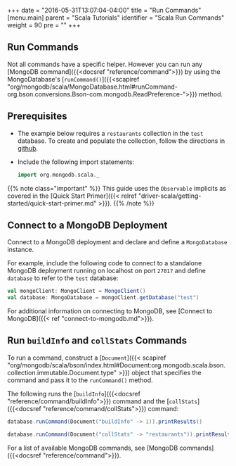 +++
date = "2016-05-31T13:07:04-04:00"
title = "Run Commands"
[menu.main]
parent = "Scala Tutorials"
identifier = "Scala Run Commands"
weight = 90
pre = "<i class='fa'></i>"
+++

## Run Commands

Not all commands have a specific helper. However you can run any [MongoDB command]({{<docsref "reference/command">}}) by using the MongoDatabase's [`runCommand()`]({{<scapiref "org/mongodb/scala/MongoDatabase.html#runCommand-org.bson.conversions.Bson-com.mongodb.ReadPreference-">}}) method.

## Prerequisites

- The example below requires a `restaurants` collection in the `test` database. To create and populate the collection, follow the directions in [github](https://github.com/mongodb/docs-assets/tree/drivers).

- Include the following import statements:

     ```scala
     import org.mongodb.scala._
     ```

{{% note class="important" %}}
This guide uses the `Observable` implicits as covered in the [Quick Start Primer]({{< relref "driver-scala/getting-started/quick-start-primer.md" >}}).
{{% /note %}}

## Connect to a MongoDB Deployment

Connect to a MongoDB deployment and declare and define a `MongoDatabase` instance.

For example, include the following code to connect to a standalone MongoDB deployment running on localhost on port `27017` and define `database` to refer to the `test` database:

```scala
val mongoClient: MongoClient = MongoClient()
val database: MongoDatabase = mongoClient.getDatabase("test")
```

For additional information on connecting to MongoDB, see [Connect to MongoDB]({{< ref "connect-to-mongodb.md">}}).

## Run `buildInfo` and `collStats` Commands

To run a command, construct a [`Document`]({{< scapiref "org/mongodb/scala/bson/index.html#Document:org.mongodb.scala.bson.collection.immutable.Document.type" >}})
object that specifies the command and pass it to the `runCommand()` method.

The following runs the [`buildInfo`]({{<docsref "reference/command/buildInfo">}}) command and the [`collStats`]({{<docsref "reference/command/collStats">}}) command:

```scala
database.runCommand(Document("buildInfo" -> 1)).printResults()

database.runCommand(Document("collStats" -> "restaurants")).printResults()
```

For a list of available MongoDB commands, see [MongoDB commands]({{<docsref "reference/command">}}).
